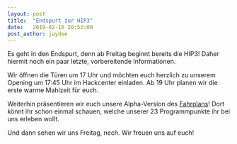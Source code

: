 ```yaml
---
layout: post
title:  "Endspurt zur HIP3"
date:   2019-02-16 20:52:00
post_author: jaydee
---
```



Es geht in den Endspurt, denn ab Freitag beginnt bereits die HIP3!
Daher hiermit noch ein paar letzte, vorbereitende Informationen.

Wir öffnen die Türen um 17 Uhr und möchten euch herzlich zu unserem Opening um 17:45 Uhr im Hackcenter einladen.
Ab 19 Uhr planen wir die erste warme Mahlzeit für euch.

Weiterhin präsentieren wir euch unsere Alpha-Version des [Fahrplans](https://fahrplan.hackimpott.de/hip3/schedule/)! Dort könnt ihr schon einmal schauen, welche unserer 23 Programmpunkte ihr bei uns erleben wollt.

Und dann sehen wir uns Freitag, nech. Wir freuen uns auf euch!